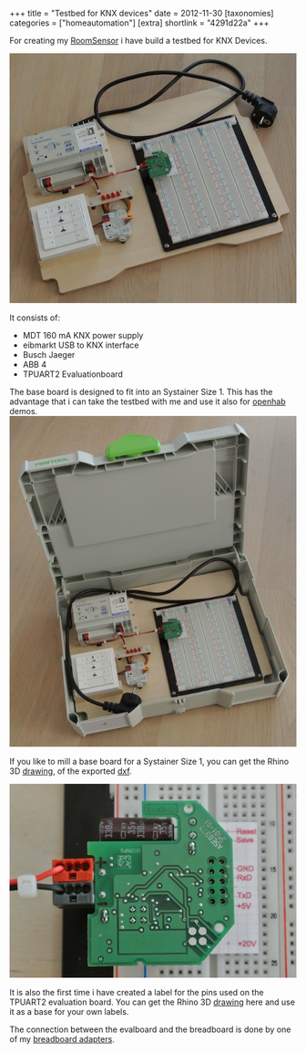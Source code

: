 +++
title = "Testbed for KNX devices"
date = 2012-11-30
[taxonomies]
categories = ["homeautomation"]
[extra]
shortlink = "4291d22a"
+++

For creating my [RoomSensor](https://github.com/uwearzt/knx_roomsensor_rs) i have build a testbed for KNX Devices.

<!-- more -->

![KNX testbed](testbed.jpg)

It consists of:

* MDT 160 mA KNX power supply
* eibmarkt USB to KNX interface
* Busch Jaeger
* ABB 4
* TPUART2 Evaluationboard

The base board is designed to fit into an Systainer Size 1. This has the advantage that i can take the testbed with me and use it also for [openhab](http://www.openhab.org) demos.
![Systainer open](systainer_open.jpg)

If you like to mill a base board for a Systainer Size 1, you can get the Rhino 3D [drawing](EinlageSystainer.3dm), of the exported [dxf](PlatteSystainer.dxf).

![TPUART Evalboard mounted](tpuart_evalboard_mounted.jpg)

It is also the first time i have created a label for the pins used on the TPUART2 evaluation board. You can get the Rhino 3D [drawing](PinOut.3dm)
here and use it as a base for your own labels.

The connection between the evalboard and the breadboard is done by one of my
[breadboard adapters](@/2012/pinheader-breadboard-adapter/index.md).
